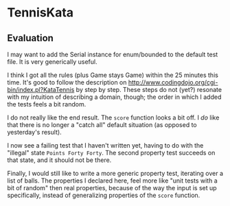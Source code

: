 TennisKata
==========

Evaluation
----------

I may want to add the Serial instance for enum/bounded to the default
test file.  It is very generically useful.

I think I got all the rules (plus Game stays Game) within the 25
minutes this time.  It's good to follow the description on
http://www.codingdojo.org/cgi-bin/index.pl?KataTennis by step by
step.  These steps do not (yet?) resonate with my intuition of
describing a domain, though; the order in which I added the tests
feels a bit random.

I do not really like the end result.  The `score` function looks a bit
off.  I *do* like that there is no longer a "catch all" default
situation (as opposed to yesterday's result).

I now see a failing test that I haven't written yet, having to do with
the "illegal" state `Points Forty Forty`.  The second property test
succeeds on that state, and it should not be there.

Finally, I would still like to write a more generic property test,
iterating over a list of balls.  The properties I declared here, feel
more like "unit tests with a bit of random" then real properties,
because of the way the input is set up specifically, instead of
generalizing properties of the `score` function.
